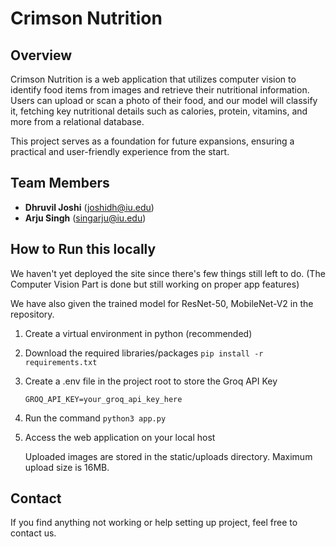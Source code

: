 # Crimson Nutrition

## Overview
Crimson Nutrition is a web application that utilizes computer vision to identify food items from images and retrieve their nutritional information. Users can upload or scan a photo of their food, and our model will classify it, fetching key nutritional details such as calories, protein, vitamins, and more from a relational database.

This project serves as a foundation for future expansions, ensuring a practical and user-friendly experience from the start.

## Team Members
- **Dhruvil Joshi** (joshidh@iu.edu)
- **Arju Singh** (singarju@iu.edu)

## How to Run this locally

We haven't yet deployed the site since there's few things still left to do. (The Computer Vision Part is done but still working on proper app features)

We have also given the trained model for ResNet-50, MobileNet-V2 in the repository.

1. Create a virtual environment in python (recommended)
2. Download the required libraries/packages
    ```pip install -r requirements.txt```
3. Create a .env file in the project root to store the Groq API Key 

    ```GROQ_API_KEY=your_groq_api_key_here```

4. Run the command 
    ```python3 app.py```
5. Access the web application on your local host

    Uploaded images are stored in the static/uploads directory.
    Maximum upload size is 16MB.

## Contact
If you find anything not working or help setting up project, feel free to contact us.